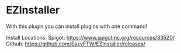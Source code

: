 # EZInstaller

With this plugin you can install plugins with one command!

Install Locations:
Spigot: https://www.spigotmc.org/resources/33520/
Github: https://github.com/EazyFTW/EZInstaller/releases/

